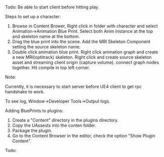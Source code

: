
Todo:
Be able to start client before hitting play.


Steps to set up a character:

1) Browse in Content Brower, Right click in folder with character and select Animation->Animation Blue Print.  Select both Anim Instance at the top  and skeleton name at the bottom.
2) Drag the blue print into the scene. Add the MRI Skeleton Component setting the source skeleton name.
3) Double click animation blue print.  Right click animation graph and create a new MRI(optitrack) skeleton.  Right click and create source skeleton asset and streaming client origin (capture volume).  connect graph nodes together.  Hit compile in top left corner.


Note: 

Currently, it is necessary to start server before UE4 client to get rpc handshake to work.

To see log, Window->Developer Tools->Output logs.


Adding BluePrints to plugins:

 1) Create a "Content" directory in the plugins directory.
 2) Copy the UAssests into the conten folder.
 3) Package the plugin.
 4) Go to the Content Browser in the editor, check the option "Show Plugin Content".

Todo:

